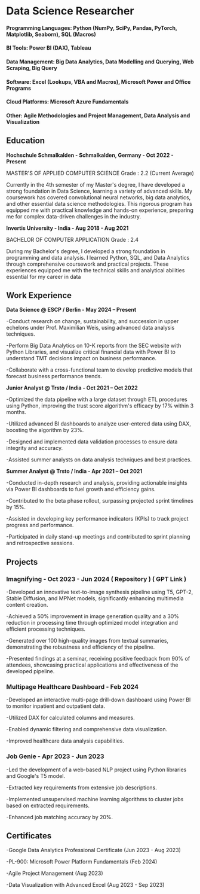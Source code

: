 # Data Science Researcher

#### Programming Languages: Python (NumPy, SciPy, Pandas, PyTorch, Matplotlib, Seaborn), SQL (Macros)
#### BI Tools: Power BI (DAX), Tableau
#### Data Management: Big Data Analytics, Data Modelling and Querying, Web Scraping, Big Query
#### Software: Excel (Lookups, VBA and Macros), Microsoft Power and Office Programs
#### Cloud Platforms: Microsoft Azure Fundamentals
#### Other: Agile Methodologies and Project Management, Data Analysis and Visualization

## Education
**Hochschule Schmalkalden - Schmalkalden, Germany - Oct 2022 - Present**

MASTER'S OF APPLIED COMPUTER SCIENCE Grade : 2.2 (Current Average)

Currently in the 4th semester of my Master's degree, I have developed a strong foundation in Data Science, learning a variety of advanced skills. My coursework has covered convolutional neural networks, big data analytics, and other essential data science methodologies. This rigorous program has equipped me with practical knowledge and hands-on experience, preparing me for complex data-driven challenges in the industry.

**Invertis University - India - Aug 2018 - Aug 2021**

BACHELOR OF COMPUTER APPLICATION Grade : 2.4

During my Bachelor's degree, I developed a strong foundation in programming and data analysis. I learned Python, SQL, and Data Analytics through comprehensive coursework and practical projects. These experiences equipped me with the technical skills and analytical abilities essential for my career in data 

## Work Experience
**Data Science @ ESCP / Berlin - May 2024 – Present**

-Conduct research on change, sustainability, and succession in upper echelons under Prof. Maximilian Weis, using advanced data analysis techniques.

-Perform Big Data Analytics on 10-K reports from the SEC website with Python Libraries, and visualize critical financial data with Power BI to understand TMT decisions impact on business performance.

-Collaborate with a cross-functional team to develop predictive models that forecast business performance trends.

**Junior Analyst @ Trsto / India - Oct 2021 – Oct 2022**

-Optimized the data pipeline with a large dataset through ETL procedures using Python, improving the trust score algorithm's efficacy by 17% within 3 months.

-Utilized advanced BI dashboards to analyze user-entered data using DAX, boosting the algorithm by 23%.

-Designed and implemented data validation processes to ensure data integrity and accuracy.

-Assisted summer analysts on data analysis techniques and best practices.

**Summer Analyst @ Trsto / India - Apr 2021 – Oct 2021**

-Conducted in-depth research and analysis, providing actionable insights via Power BI dashboards to fuel growth and efficiency gains.

-Contributed to the beta phase rollout, surpassing projected sprint timelines by 15%.

-Assisted in developing key performance indicators (KPIs) to track project progress and performance.

-Participated in daily stand-up meetings and contributed to sprint planning and retrospective sessions.


## Projects
### Imagnifying  -  Oct 2023 - Jun 2024  ( Repository ) ( GPT Link  ) 
-Developed an innovative text-to-image synthesis pipeline using T5, GPT-2, Stable Diffusion, and MPNet models, 
significantly enhancing multimedia content creation.

-Achieved a 50% improvement in image generation quality and a 30% reduction in processing time through 
optimized model integration and efficient processing techniques.

-Generated over 100 high-quality images from textual summaries, demonstrating the robustness and efficiency of 
the pipeline.

-Presented findings at a seminar, receiving positive feedback from 90% of attendees, showcasing practical 
applications and effectiveness of the developed pipeline. 

### Multipage Healthcare Dashboard - Feb 2024 

-Developed an interactive multi-page drill-down dashboard using Power BI to monitor inpatient and outpatient data.

-Utilized DAX for calculated columns and measures.

-Enabled dynamic filtering and comprehensive data visualization.

-Improved healthcare data analysis capabilities.

### Job Genie - Apr 2023 - Jun 2023

-Led the development of a web-based NLP project using Python libraries and Google's T5 model.

-Extracted key requirements from extensive job descriptions.

-Implemented unsupervised machine learning algorithms to cluster jobs based on extracted requirements.

-Enhanced job matching accuracy by 20%.


## Certificates

-Google Data Analytics Professional Certificate (Jun 2023 - Aug 2023)

-PL-900: Microsoft Power Platform Fundamentals (Feb 2024)

-Agile Project Management (Aug 2023)

-Data Visualization with Advanced Excel (Aug 2023 - Sep 2023)
